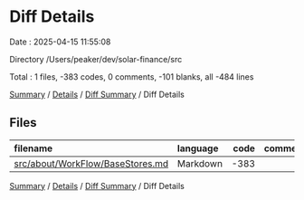 # Diff Details

Date : 2025-04-15 11:55:08

Directory /Users/peaker/dev/solar-finance/src

Total : 1 files,  -383 codes, 0 comments, -101 blanks, all -484 lines

[Summary](results.md) / [Details](details.md) / [Diff Summary](diff.md) / Diff Details

## Files
| filename | language | code | comment | blank | total |
| :--- | :--- | ---: | ---: | ---: | ---: |
| [src/about/WorkFlow/BaseStores.md](/src/about/WorkFlow/BaseStores.md) | Markdown | -383 | 0 | -101 | -484 |

[Summary](results.md) / [Details](details.md) / [Diff Summary](diff.md) / Diff Details